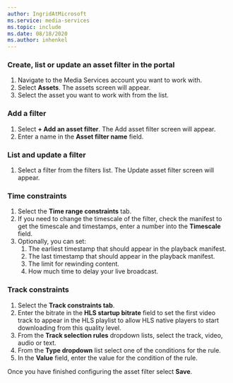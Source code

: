 ```yaml
---
author: IngridAtMicrosoft
ms.service: media-services 
ms.topic: include
ms.date: 08/18/2020
ms.author: inhenkel
---
```


### Create, list or update an asset filter in the portal

1. Navigate to the Media Services account you want to work with.
1. Select **Assets**. The assets screen will appear.
1. Select the asset you want to work with from the list.

### Add a filter

1. Select **+ Add an asset filter**. The Add asset filter screen will appear.
1. Enter a name in the **Asset filter name** field.

### List and update a filter

1. Select a filter from the filters list. The Update asset filter screen will appear.

### Time constraints

1. Select the **Time range constraints** tab.
1. If you need to change the timescale of the filter, check the manifest to get the timescale and timestamps, enter a number into the **Timescale** field.
1. Optionally, you can set:
    1. The earliest timestamp that should appear in the playback manifest.
    1. The last timestamp that should appear in the playback manifest.
    1. The limit for rewinding content.
    1. How much time to delay your live broadcast.

### Track constraints

1. Select the **Track constraints tab**.
1. Enter the bitrate in the **HLS startup bitrate** field to set the first video track to appear in the HLS playlist to allow HLS native players to start downloading from this quality level.
1. From the **Track selection rules** dropdown lists, select the track, video, audio or text.
1. From the **Type dropdown** list select one of the conditions for the rule.
1. In the **Value** field, enter the value for the condition of the rule.

Once you have finished configuring the asset filter select **Save**.

